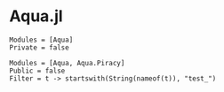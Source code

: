 # Aqua.jl

```@autodocs
Modules = [Aqua]
Private = false
```

```@autodocs
Modules = [Aqua, Aqua.Piracy]
Public = false
Filter = t -> startswith(String(nameof(t)), "test_")
```
